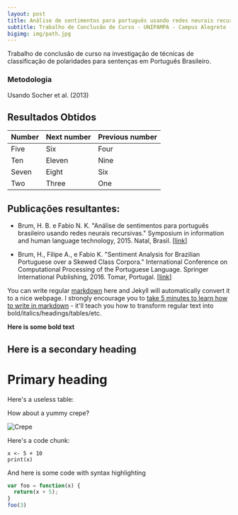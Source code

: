 ```yaml
---
layout: post
title: Análise de sentimentos para português usando redes neurais recursivas
subtitle: Trabalho de Conclusão de Curso - UNIPAMPA - Campus Alegrete (2015)
bigimg: img/path.jpg
---
```


Trabalho de conclusão de curso na investigação de técnicas de classificação de polaridades para sentenças em Português Brasileiro.

### Metodologia

Usando Socher et al. (2013)

## Resultados Obtidos

| Number | Next number | Previous number |
| :------ |:--- | :--- |
| Five | Six | Four |
| Ten | Eleven | Nine |
| Seven | Eight | Six |
| Two | Three | One |
 
## Publicações resultantes:

 - Brum, H. B. e Fabio N. K. "Análise de sentimentos para português brasileiro usando redes neurais recursivas." Symposium in information and human language technology, 2015. Natal, Brasil. \[[link](http://link.springer.com/chapter/10.1007/978-3-319-41552-9_14)]

 - Brum, H., Filipe A., e Fabio K. "Sentiment Analysis for Brazilian Portuguese over a Skewed Class Corpora." International Conference on Computational Processing of the Portuguese Language. Springer International Publishing, 2016. Tomar, Portugal. \[[link](http://www.lbd.dcc.ufmg.br/colecoes/tilic/2015/002.pdf)]

You can write regular [markdown](http://markdowntutorial.com/) here and Jekyll will automatically convert it to a nice webpage.  I strongly encourage you to [take 5 minutes to learn how to write in markdown](http://markdowntutorial.com/) - it'll teach you how to transform regular text into bold/italics/headings/tables/etc.

**Here is some bold text**

## Here is a secondary heading

# Primary heading
Here's a useless table:
 

How about a yummy crepe?

![Crepe](http://lafenicegelato.com/wp-content/uploads/2014/09/crepes-with-chocolate.jpg)

Here's a code chunk:

~~~
x <- 5 + 10
print(x)
~~~

And here is some code with syntax highlighting

```javascript
var foo = function(x) {
  return(x + 5);
}
foo(3)
```
